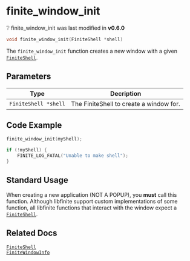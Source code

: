 # finite_window_init

<div class="alert alert-info part text-info">
❔ finite_window_init was last modified in <b>v0.6.0</b>
</div>

```c
void finite_window_init(FiniteShell *shell)
```

The `finite_window_init` function creates a new window with a given [`FiniteShell`](../../FiniteShell).


## Parameters

| Type                           | Decription                                                                             |
| ------------------------------ | -------------------------------------------------------------------------------------- |
|`FiniteShell *shell`|The FiniteShell to create a window for.|

## Code Example

```c 
finite_window_init(myShell);

if (!myShell) {
    FINITE_LOG_FATAL("Unable to make shell");
}
```

## Standard Usage
When creating a new application (NOT A POPUP), you **must** call this function. Although libfinite support custom implementations of some function, all libfinite functions that interact with the window expect a [`FiniteShell`](../../FiniteShell).

## Related Docs
[`FiniteShell`](../../../types/FiniteShell)<br>
[`FiniteWindowInfo`](../../../types/FiniteWindowInfo)